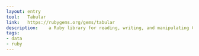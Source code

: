 ```yaml
---
layout: entry
tool:	Tabular
link:	https://rubygems.org/gems/tabular
description:	a Ruby library for reading, writing, and manipulating CSV, tab-delimited and Excel data
tags:
- data
- ruby
---
```

